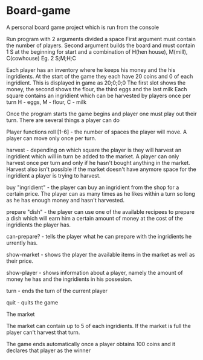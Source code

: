 # Board-game
A personal board game project which is run from the console

Run program with 2 arguments divided a space
First argument must contain the number of players.
Second argument builds the board and must contain 1 S at the beginning for start and a combination of 
H(hen house), M(mill), C(cowhouse)
Eg. 2 S;M;H;C

Each player has an inventory where he keeps his money and the his ingridients. At the start
of the game they each have 20 coins and 0 of each ingridient. This is displayed in game as
20;0;0;0
The first slot shows the money, the second shows the flour, the third eggs and the last milk
Each square contains an ingridient which can be harvested by players once per turn
H - eggs, M - flour, C - milk


Once the program starts the game begins and player one must play out their turn. There 
are several things a player can do

Player functions
roll [1-6] - the number of spaces the player will move. A player can move only once per turn.

harvest - depending on which square the player is they will harvest an ingridient which will
in turn be added to the market. A player can only harvest once per turn and only if he 
hasn't bought anything in the market. Harvest also isn't possible if the market doesn't have
anymore space for the ingridient a player is trying to harvest. 

buy "ingridient" - the player can buy an ingridient from the shop for a certain price.
The player can as many times as he likes within a turn so long as he has enough money
and hasn't harvested.

prepare "dish" - the player can use one of the available recipees to prepare a dish which 
will earn him a certain amount of money at the cost of the ingridients the player has.

can-prepare? - tells the player what he can prepare with the ingridients he urrently has.

show-market - shows the player the available items in the market as well as their price.

show-player - shows information about a player, namely the amount of money he has and 
the ingridients in his possesion.

turn - ends the turn of the current player

quit - quits the game

The market

The market can contain up to 5 of each ingridients. If the market is full the player can't harvest
that turn.

The game ends automatically once a player obtains 100 coins 
and it declares that player as the winner
